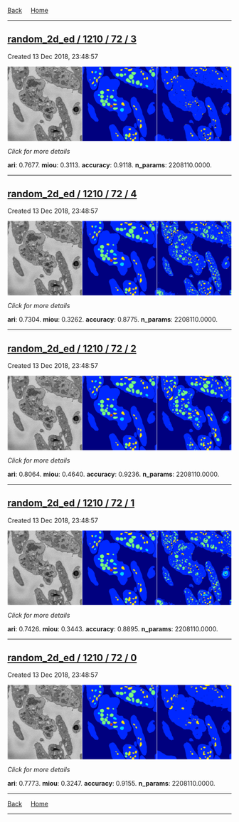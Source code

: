 
[Back](..)&nbsp;&nbsp;&nbsp;&nbsp;&nbsp;[Home](https://leapmanlab.github.io/snapshots)

---

<div class="summary"><a href="3"><h2>random_2d_ed / 1210 / 72 / 3</h2></a><p>Created 13 Dec 2018, 23:48:57
</p><a href="3"><img src="3/media/summary.png" align="center"></a><p>
<i>Click for more details</i>
</p></div>

**ari**: 0.7677. **miou**: 0.3113. **accuracy**: 0.9118. **n_params**: 2208110.0000. 

---

<div class="summary"><a href="4"><h2>random_2d_ed / 1210 / 72 / 4</h2></a><p>Created 13 Dec 2018, 23:48:57
</p><a href="4"><img src="4/media/summary.png" align="center"></a><p>
<i>Click for more details</i>
</p></div>

**ari**: 0.7304. **miou**: 0.3262. **accuracy**: 0.8775. **n_params**: 2208110.0000. 

---

<div class="summary"><a href="2"><h2>random_2d_ed / 1210 / 72 / 2</h2></a><p>Created 13 Dec 2018, 23:48:57
</p><a href="2"><img src="2/media/summary.png" align="center"></a><p>
<i>Click for more details</i>
</p></div>

**ari**: 0.8064. **miou**: 0.4640. **accuracy**: 0.9236. **n_params**: 2208110.0000. 

---

<div class="summary"><a href="1"><h2>random_2d_ed / 1210 / 72 / 1</h2></a><p>Created 13 Dec 2018, 23:48:57
</p><a href="1"><img src="1/media/summary.png" align="center"></a><p>
<i>Click for more details</i>
</p></div>

**ari**: 0.7426. **miou**: 0.3443. **accuracy**: 0.8895. **n_params**: 2208110.0000. 

---

<div class="summary"><a href="0"><h2>random_2d_ed / 1210 / 72 / 0</h2></a><p>Created 13 Dec 2018, 23:48:57
</p><a href="0"><img src="0/media/summary.png" align="center"></a><p>
<i>Click for more details</i>
</p></div>

**ari**: 0.7773. **miou**: 0.3247. **accuracy**: 0.9155. **n_params**: 2208110.0000. 

---

[Back](..)&nbsp;&nbsp;&nbsp;&nbsp;&nbsp;[Home](https://leapmanlab.github.io/snapshots)

---